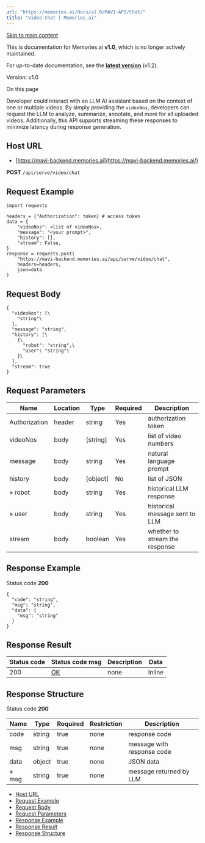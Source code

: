 ```yaml
---
url: "https://memories.ai/docs/v1.0/MAVI-API/Chat/"
title: "Video Chat | Memories.ai"
---
```


[Skip to main content](https://memories.ai/docs/v1.0/MAVI-API/Chat/#__docusaurus_skipToContent_fallback)

This is documentation for Memories.ai **v1.0**, which is no longer actively maintained.

For up-to-date documentation, see the **[latest version](https://memories.ai/docs/)** (v1.2).

Version: v1.0

On this page

Developer could interact with an LLM AI assistant based on the context of one or multiple videos. By simply providing the `videoNos`, developers can request the LLM to analyze, summarize, annotate, and more for all uploaded videos. Additionally, this API supports streaming these responses to minimize latency during response generation.

## Host URL [​](https://memories.ai/docs/v1.0/MAVI-API/Chat/\#host-url "Direct link to Host URL")

- [https://mavi-backend.memories.ai](https://mavi-backend.memories.ai/)

**POST** `/api/serve/video/chat`

## Request Example [​](https://memories.ai/docs/v1.0/MAVI-API/Chat/\#request-example "Direct link to Request Example")

```codeBlockLines_e6Vv
import requests

headers = {"Authorization": token} # access token
data = {
    "videoNos": <list of videoNos>,
    "message": "<your prompt>",
    "history": [],
    "stream": False,
}
response = requests.post(
    "https://mavi-backend.memories.ai/api/serve/video/chat",
    headers=headers,
    json=data
)

```

## Request Body [​](https://memories.ai/docs/v1.0/MAVI-API/Chat/\#request-body "Direct link to Request Body")

```codeBlockLines_e6Vv
{
  "videoNos": [\
    "string"\
  ],
  "message": "string",
  "history": [\
    {\
      "robot": "string",\
      "user": "string"\
    }\
  ],
  "stream": true
}

```

## Request Parameters [​](https://memories.ai/docs/v1.0/MAVI-API/Chat/\#request-parameters "Direct link to Request Parameters")

| Name | Location | Type | Required | Description |
| --- | --- | --- | --- | --- |
| Authorization | header | string | Yes | authorization token |
| videoNos | body | \[string\] | Yes | list of video numbers |
| message | body | string | Yes | natural language prompt |
| history | body | \[object\] | No | list of JSON |
| » robot | body | string | Yes | historical LLM response |
| » user | body | string | Yes | historical message sent to LLM |
| stream | body | boolean | Yes | whether to stream the response |

## Response Example [​](https://memories.ai/docs/v1.0/MAVI-API/Chat/\#response-example "Direct link to Response Example")

Status code **200**

```codeBlockLines_e6Vv
{
  "code": "string",
  "msg": "string",
  "data": {
    "msg": "string"
  }
}

```

## Response Result [​](https://memories.ai/docs/v1.0/MAVI-API/Chat/\#response-result "Direct link to Response Result")

| Status code | Status code msg | Description | Data |
| --- | --- | --- | --- |
| 200 | [OK](https://tools.ietf.org/html/rfc7231#section-6.3.1) | none | Inline |

## Response Structure [​](https://memories.ai/docs/v1.0/MAVI-API/Chat/\#response-structure "Direct link to Response Structure")

Status code **200**

| Name | Type | Required | Restriction | Description |
| --- | --- | --- | --- | --- |
| code | string | true | none | response code |
| msg | string | true | none | message with response code |
| data | object | true | none | JSON data |
| » msg | string | true | none | message returned by LLM |

- [Host URL](https://memories.ai/docs/v1.0/MAVI-API/Chat/#host-url)
- [Request Example](https://memories.ai/docs/v1.0/MAVI-API/Chat/#request-example)
- [Request Body](https://memories.ai/docs/v1.0/MAVI-API/Chat/#request-body)
- [Request Parameters](https://memories.ai/docs/v1.0/MAVI-API/Chat/#request-parameters)
- [Response Example](https://memories.ai/docs/v1.0/MAVI-API/Chat/#response-example)
- [Response Result](https://memories.ai/docs/v1.0/MAVI-API/Chat/#response-result)
- [Response Structure](https://memories.ai/docs/v1.0/MAVI-API/Chat/#response-structure)